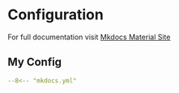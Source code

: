 # Configuration

For full documentation visit [Mkdocs Material Site](https://squidfunk.github.io/mkdocs-material/)

## My Config

```yaml title="/mkdocs.yml"
--8<-- "mkdocs.yml"
```